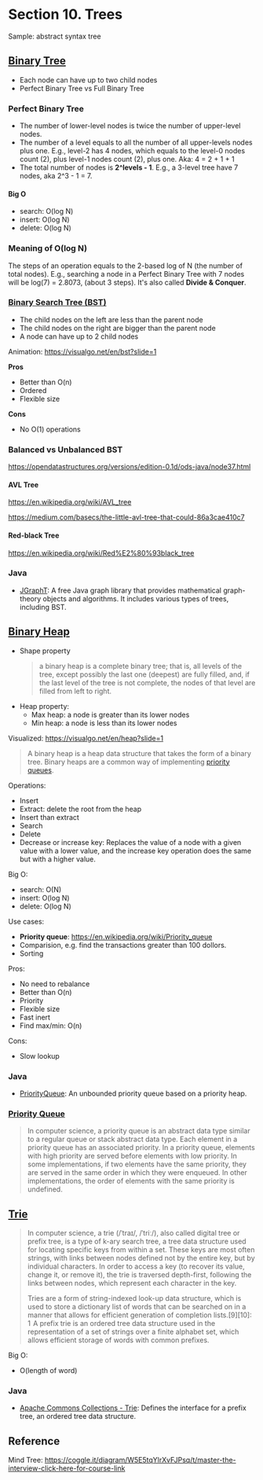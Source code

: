 # Section 10. Trees
Sample: abstract syntax tree

## [Binary Tree](https://en.wikipedia.org/wiki/Binary_tree)
* Each node can have up to two child nodes
* Perfect Binary Tree vs Full Binary Tree

### Perfect Binary Tree
* The number of lower-level nodes is twice the number of upper-level nodes.
* The number of a level equals to all the number of all upper-levels nodes plus one. E.g., level-2 has 4 nodes, which equals to the level-0 nodes count (2), plus level-1 nodes count (2), plus one. Aka: 4 = 2 + 1 + 1
* The total number of nodes is __2^levels - 1__. E.g., a 3-level tree have 7 nodes, aka 2^3 - 1 = 7.

#### Big O
* search: O(log N)
* insert: O(log N)
* delete: O(log N)

### Meaning of O(log N)
The steps of an operation equals to the 2-based log of N (the number of total nodes). E.g., searching a node in a Perfect Binary Tree with 7 nodes will be log(7) = 2.8073, (about 3 steps). It's also called __Divide & Conquer__. 

### [Binary Search Tree (BST)](https://en.wikipedia.org/wiki/Binary_search_tree)
* The child nodes on the left are less than the parent node
* The child nodes on the right are bigger than the parent node
* A node can have up to 2 child nodes
  
Animation: https://visualgo.net/en/bst?slide=1

__Pros__
* Better than O(n)
* Ordered
* Flexible size

__Cons__
* No O(1) operations

### Balanced vs Unbalanced BST
https://opendatastructures.org/versions/edition-0.1d/ods-java/node37.html

#### AVL Tree
https://en.wikipedia.org/wiki/AVL_tree

https://medium.com/basecs/the-little-avl-tree-that-could-86a3cae410c7

#### Red-black Tree
https://en.wikipedia.org/wiki/Red%E2%80%93black_tree

### Java
* [JGraphT](https://jgrapht.org/): A free Java graph library that provides mathematical graph-theory objects and algorithms. It includes various types of trees, including BST.

## [Binary Heap](https://en.wikipedia.org/wiki/Binary_heap)
* Shape property
  > a binary heap is a complete binary tree; that is, all levels of the tree, except possibly the last one (deepest) are fully filled, and, if the last level of the tree is not complete, the nodes of that level are filled from left to right.
* Heap property:
  * Max heap: a node is greater than its lower nodes
  * Min heap: a node is less than its lower nodes

Visualized: https://visualgo.net/en/heap?slide=1

> A binary heap is a heap data structure that takes the form of a binary tree. Binary heaps are a common way of implementing [priority queues](https://en.wikipedia.org/wiki/Priority_queue).

Operations:
* Insert
* Extract: delete the root from the heap
* Insert than extract
* Search
* Delete
* Decrease or increase key: Replaces the value of a node with a given value with a lower value, and the increase key operation does the same but with a higher value. 

Big O:
* search: O(N)
* insert: O(log N)
* delete: O(log N)

Use cases:
* __Priority queue__: https://en.wikipedia.org/wiki/Priority_queue
* Comparision, e.g. find the transactions greater than 100 dollors.
* Sorting

Pros:
* No need to rebalance
* Better than O(n)
* Priority
* Flexible size
* Fast inert
* Find max/min: O(n)

Cons:
* Slow lookup

### Java
* [PriorityQueue](https://docs.oracle.com/en%2Fjava%2Fjavase%2F17%2Fdocs%2Fapi%2F%2F/java.base/java/util/PriorityQueue.html): An unbounded priority queue based on a priority heap.

### [Priority Queue](https://en.wikipedia.org/wiki/Priority_queue)
> In computer science, a priority queue is an abstract data type similar to a regular queue or stack abstract data type. Each element in a priority queue has an associated priority. In a priority queue, elements with high priority are served before elements with low priority. In some implementations, if two elements have the same priority, they are served in the same order in which they were enqueued. In other implementations, the order of elements with the same priority is undefined.

## [Trie](https://en.wikipedia.org/wiki/Trie)
> In computer science, a trie (/ˈtraɪ/, /ˈtriː/), also called digital tree or prefix tree, is a type of k-ary search tree, a tree data structure used for locating specific keys from within a set. These keys are most often strings, with links between nodes defined not by the entire key, but by individual characters. In order to access a key (to recover its value, change it, or remove it), the trie is traversed depth-first, following the links between nodes, which represent each character in the key.
> 
> Tries are a form of string-indexed look-up data structure, which is used to store a dictionary list of words that can be searched on in a manner that allows for efficient generation of completion lists.[9][10]: 1  A prefix trie is an ordered tree data structure used in the representation of a set of strings over a finite alphabet set, which allows efficient storage of words with common prefixes.

Big O:
* O(length of word)

### Java
* [Apache Commons Collections - Trie](https://commons.apache.org/proper/commons-collections/apidocs/org/apache/commons/collections4/Trie.html): Defines the interface for a prefix tree, an ordered tree data structure.

## Reference
Mind Tree: https://coggle.it/diagram/W5E5tqYlrXvFJPsq/t/master-the-interview-click-here-for-course-link


